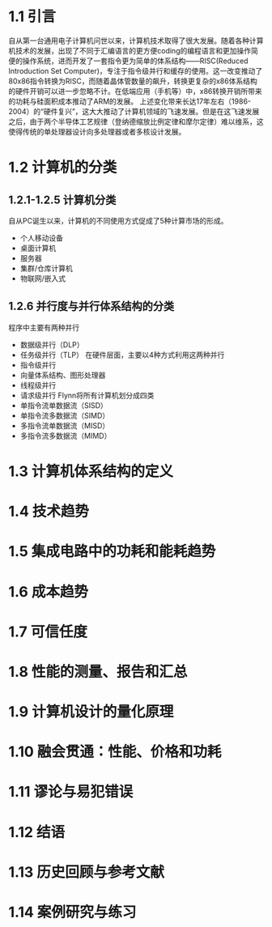 # 1.1 引言
自从第一台通用电子计算机问世以来，计算机技术取得了很大发展。随着各种计算机技术的发展，出现了不同于汇编语言的更方便coding的编程语言和更加操作简便的操作系统，进而开发了一套指令更为简单的体系结构——RISC(Reduced Introduction Set Computer)，专注于指令级并行和缓存的使用。这一改变推动了80x86指令转换为RISC，而随着晶体管数量的飙升，转换更复杂的x86体系结构的硬件开销可以进一步忽略不计。在低端应用（手机等）中，x86转换开销所带来的功耗与硅面积成本推动了ARM的发展。
上述变化带来长达17年左右（1986-2004）的“硬件复兴”，这大大推动了计算机领域的飞速发展。但是在这飞速发展之后，由于两个半导体工艺规律（登纳德缩放比例定律和摩尔定律）难以维系，这使得传统的单处理器设计向多处理器或者多核设计发展。

# 1.2 计算机的分类
## 1.2.1-1.2.5 计算机分类
自从PC诞生以来，计算机的不同使用方式促成了5种计算市场的形成。
- 个人移动设备
- 桌面计算机
- 服务器
- 集群/仓库计算机
- 物联网/嵌入式
## 1.2.6 并行度与并行体系结构的分类
程序中主要有两种并行
- 数据级并行（DLP）
- 任务级并行（TLP）
在硬件层面，主要以4种方式利用这两种并行
- 指令级并行
- 向量体系结构、图形处理器
- 线程级并行
- 请求级并行
Flynn将所有计算机划分成四类
- 单指令流单数据流（SISD）
- 单指令流多数据流（SIMD）
- 多指令流单数据流（MISD）
- 多指令流多数据流（MIMD）
# 1.3 计算机体系结构的定义

# 1.4 技术趋势
# 1.5 集成电路中的功耗和能耗趋势
# 1.6 成本趋势
# 1.7 可信任度
# 1.8 性能的测量、报告和汇总
# 1.9 计算机设计的量化原理
# 1.10 融会贯通：性能、价格和功耗
# 1.11 谬论与易犯错误
# 1.12 结语
# 1.13 历史回顾与参考文献
# 1.14 案例研究与练习